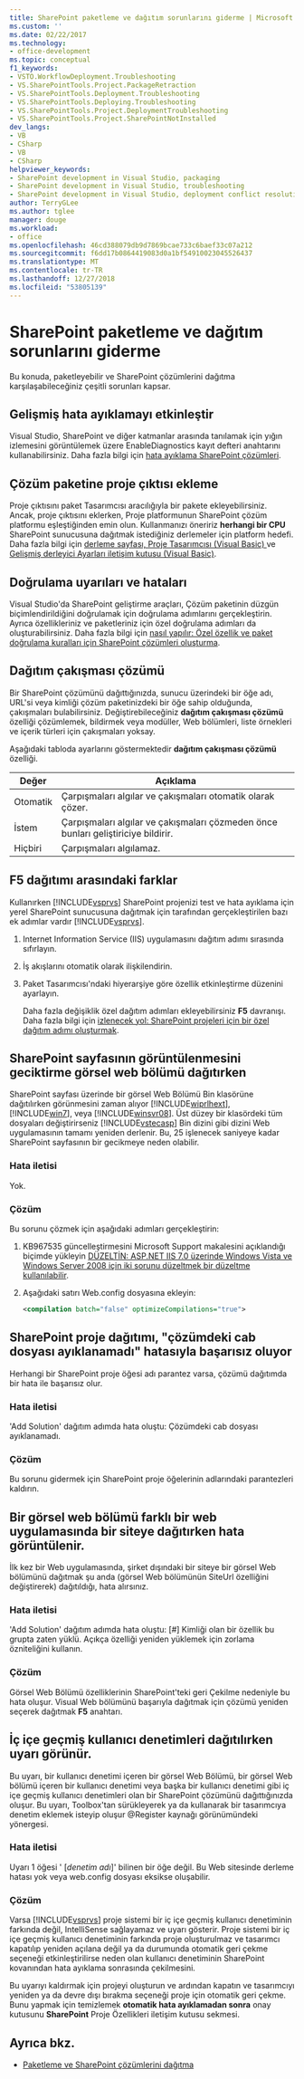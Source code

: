 ```yaml
---
title: SharePoint paketleme ve dağıtım sorunlarını giderme | Microsoft Docs
ms.custom: ''
ms.date: 02/22/2017
ms.technology:
- office-development
ms.topic: conceptual
f1_keywords:
- VSTO.WorkflowDeployment.Troubleshooting
- VS.SharePointTools.Project.PackageRetraction
- VS.SharePointTools.Deployment.Troubleshooting
- VS.SharePointTools.Deploying.Troubleshooting
- VS.SharePointTools.Project.DeploymentTroubleshooting
- VS.SharePointTools.Project.SharePointNotInstalled
dev_langs:
- VB
- CSharp
- VB
- CSharp
helpviewer_keywords:
- SharePoint development in Visual Studio, packaging
- SharePoint development in Visual Studio, troubleshooting
- SharePoint development in Visual Studio, deployment conflict resolution
author: TerryGLee
ms.author: tglee
manager: douge
ms.workload:
- office
ms.openlocfilehash: 46cd388079db9d7869bcae733c6baef33c07a212
ms.sourcegitcommit: f6dd17b0864419083d0a1bf54910023045526437
ms.translationtype: MT
ms.contentlocale: tr-TR
ms.lasthandoff: 12/27/2018
ms.locfileid: "53805139"
---
```

# <a name="troubleshoot-sharepoint-packaging-and-deployment"></a>SharePoint paketleme ve dağıtım sorunlarını giderme
  Bu konuda, paketleyebilir ve SharePoint çözümlerini dağıtma karşılaşabileceğiniz çeşitli sorunları kapsar.

## <a name="enable-enhanced-debugging"></a>Gelişmiş hata ayıklamayı etkinleştir
 Visual Studio, SharePoint ve diğer katmanlar arasında tanılamak için yığın izlemesini görüntülemek üzere EnableDiagnostics kayıt defteri anahtarını kullanabilirsiniz. Daha fazla bilgi için [hata ayıklama SharePoint çözümleri](../sharepoint/debugging-sharepoint-solutions.md).

## <a name="add-project-output-to-the-solution-package"></a>Çözüm paketine proje çıktısı ekleme
 Proje çıktısını paket Tasarımcısı aracılığıyla bir pakete ekleyebilirsiniz. Ancak, proje çıktısını eklerken, Proje platformunun SharePoint çözüm platformu eşleştiğinden emin olun. Kullanmanızı öneririz **herhangi bir CPU** SharePoint sunucusuna dağıtmak istediğiniz derlemeler için platform hedefi. Daha fazla bilgi için [derleme sayfası, Proje Tasarımcısı &#40;Visual Basic&#41; ](../ide/reference/compile-page-project-designer-visual-basic.md) ve [Gelişmiş derleyici Ayarları iletişim kutusu &#40;Visual Basic&#41;](../ide/reference/advanced-compiler-settings-dialog-box-visual-basic.md).

## <a name="validation-warnings-and-errors"></a>Doğrulama uyarıları ve hataları
 Visual Studio'da SharePoint geliştirme araçları, Çözüm paketinin düzgün biçimlendirildiğini doğrulamak için doğrulama adımlarını gerçekleştirin. Ayrıca özellikleriniz ve paketleriniz için özel doğrulama adımları da oluşturabilirsiniz. Daha fazla bilgi için [nasıl yapılır: Özel özellik ve paket doğrulama kuralları için SharePoint çözümleri oluşturma](../sharepoint/how-to-create-custom-feature-and-package-validation-rules-for-sharepoint-solutions.md).

## <a name="deployment-conflict-resolution"></a>Dağıtım çakışması çözümü
 Bir SharePoint çözümünü dağıttığınızda, sunucu üzerindeki bir öğe adı, URL'si veya kimliği çözüm paketinizdeki bir öğe sahip olduğunda, çakışmaları bulabilirsiniz. Değiştirebileceğiniz **dağıtım çakışması çözümü** özelliği çözümlemek, bildirmek veya modüller, Web bölümleri, liste örnekleri ve içerik türleri için çakışmaları yoksay.

 Aşağıdaki tabloda ayarlarını göstermektedir **dağıtım çakışması çözümü** özelliği.

|Değer|Açıklama|
|-----------|-----------------|
|Otomatik|Çarpışmaları algılar ve çakışmaları otomatik olarak çözer.|
|İstem|Çarpışmaları algılar ve çakışmaları çözmeden önce bunları geliştiriciye bildirir.|
|Hiçbiri|Çarpışmaları algılamaz.|

## <a name="differences-between-f5-deployment"></a>F5 dağıtımı arasındaki farklar
 Kullanırken [!INCLUDE[vsprvs](../sharepoint/includes/vsprvs-md.md)] SharePoint projenizi test ve hata ayıklama için yerel SharePoint sunucusuna dağıtmak için tarafından gerçekleştirilen bazı ek adımlar vardır [!INCLUDE[vsprvs](../sharepoint/includes/vsprvs-md.md)].

1. Internet Information Service (IIS) uygulamasını dağıtım adımı sırasında sıfırlayın.

2. İş akışlarını otomatik olarak ilişkilendirin.

3. Paket Tasarımcısı'ndaki hiyerarşiye göre özellik etkinleştirme düzenini ayarlayın.

   Daha fazla değişiklik özel dağıtım adımları ekleyebilirsiniz **F5** davranışı. Daha fazla bilgi için [izlenecek yol: SharePoint projeleri için bir özel dağıtım adımı oluşturmak](../sharepoint/walkthrough-creating-a-custom-deployment-step-for-sharepoint-projects.md).

## <a name="delay-displaying-sharepoint-page-when-deploy-visual-web-part"></a>SharePoint sayfasının görüntülenmesini geciktirme görsel web bölümü dağıtırken
 SharePoint sayfası üzerinde bir görsel Web Bölümü Bin klasörüne dağıtılırken görünmesini zaman alıyor [!INCLUDE[wiprlhext](../sharepoint/includes/wiprlhext-md.md)], [!INCLUDE[win7](../sharepoint/includes/win7-md.md)], veya [!INCLUDE[winsvr08](../sharepoint/includes/winsvr08-md.md)]. Üst düzey bir klasördeki tüm dosyaları değiştirirseniz [!INCLUDE[vstecasp](../sharepoint/includes/vstecasp-md.md)] Bin dizini gibi dizini Web uygulamasının tamamı yeniden derlenir. Bu, 25 işlenecek saniyeye kadar SharePoint sayfasının bir gecikmeye neden olabilir.

### <a name="error-message"></a>Hata iletisi
 Yok.

### <a name="resolution"></a>Çözüm
 Bu sorunu çözmek için aşağıdaki adımları gerçekleştirin:

1.  KB967535 güncelleştirmesini Microsoft Support makalesini açıklandığı biçimde yükleyin [DÜZELTİN: ASP.NET IIS 7.0 üzerinde Windows Vista ve Windows Server 2008 için iki sorunu düzeltmek bir düzeltme kullanılabilir](http://go.microsoft.com/fwlink/?LinkId=179055).

2.  Aşağıdaki satırı Web.config dosyasına ekleyin:

    ```xml
    <compilation batch="false" optimizeCompilations="true">
    ```

## <a name="sharepoint-project-deployment-fails-with-error-failed-to-extract-the-cab-file-in-the-solution"></a>SharePoint proje dağıtımı, "çözümdeki cab dosyası ayıklanamadı" hatasıyla başarısız oluyor
 Herhangi bir SharePoint proje öğesi adı parantez varsa, çözümü dağıtımda bir hata ile başarısız olur.

### <a name="error-message"></a>Hata iletisi
 'Add Solution' dağıtım adımda hata oluştu: Çözümdeki cab dosyası ayıklanamadı.

### <a name="resolution"></a>Çözüm
 Bu sorunu gidermek için SharePoint proje öğelerinin adlarındaki parantezleri kaldırın.

## <a name="error-appears-when-deploying-a-visual-web-part-to-a-site-on-a-different-web-application"></a>Bir görsel web bölümü farklı bir web uygulamasında bir siteye dağıtırken hata görüntülenir.
 İlk kez bir Web uygulamasında, şirket dışındaki bir siteye bir görsel Web bölümünü dağıtmak şu anda (görsel Web bölümünün SiteUrl özelliğini değiştirerek) dağıtıldığı, hata alırsınız.

### <a name="error-message"></a>Hata iletisi
 'Add Solution' dağıtım adımda hata oluştu: [#] Kimliği olan bir özellik bu grupta zaten yüklü. Açıkça özelliği yeniden yüklemek için zorlama özniteliğini kullanın.

### <a name="resolution"></a>Çözüm
 Görsel Web Bölümü özelliklerinin SharePoint'teki geri Çekilme nedeniyle bu hata oluşur. Visual Web bölümünü başarıyla dağıtmak için çözümü yeniden seçerek dağıtmak **F5** anahtarı.

## <a name="warning-appears-when-deploying-nested-user-controls"></a>İç içe geçmiş kullanıcı denetimleri dağıtılırken uyarı görünür.
 Bu uyarı, bir kullanıcı denetimi içeren bir görsel Web Bölümü, bir görsel Web bölümü içeren bir kullanıcı denetimi veya başka bir kullanıcı denetimi gibi iç içe geçmiş kullanıcı denetimleri olan bir SharePoint çözümünü dağıttığınızda oluşur. Bu uyarı, Toolbox'tan sürükleyerek ya da kullanarak bir tasarımcıya denetim eklemek isteyip oluşur @Register kaynağı görünümündeki yönergesi.

### <a name="error-message"></a>Hata iletisi
 Uyarı 1 öğesi ' [*denetim adı*]' bilinen bir öğe değil. Bu Web sitesinde derleme hatası yok veya web.config dosyası eksikse oluşabilir.

### <a name="resolution"></a>Çözüm
 Varsa [!INCLUDE[vsprvs](../sharepoint/includes/vsprvs-md.md)] proje sistemi bir iç içe geçmiş kullanıcı denetiminin farkında değil, IntelliSense sağlayamaz ve uyarı gösterir. Proje sistemi bir iç içe geçmiş kullanıcı denetiminin farkında proje oluşturulmaz ve tasarımcı kapatılıp yeniden açılana değil ya da durumunda otomatik geri çekme seçeneği etkinleştirilirse neden olan kullanıcı denetiminin SharePoint kovanından hata ayıklama sonrasında çekilmesini.

 Bu uyarıyı kaldırmak için projeyi oluşturun ve ardından kapatın ve tasarımcıyı yeniden ya da devre dışı bırakma seçeneği proje için otomatik geri çekme. Bunu yapmak için temizlemek **otomatik hata ayıklamadan sonra** onay kutusunu **SharePoint** Proje Özellikleri iletişim kutusu sekmesi.

## <a name="see-also"></a>Ayrıca bkz.

- [Paketleme ve SharePoint çözümlerini dağıtma](../sharepoint/packaging-and-deploying-sharepoint-solutions.md)